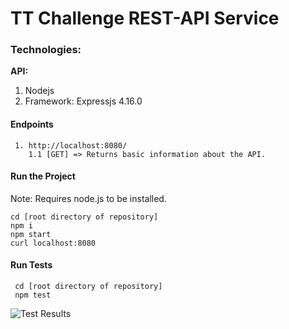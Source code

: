 # TT Challenge REST-API Service 

### Technologies:
**API:**
1. Nodejs
2. Framework: Expressjs 4.16.0

#### Endpoints
     1. http://localhost:8080/
        1.1 [GET] => Returns basic information about the API.
     
#### Run the Project
 Note: Requires node.js to be installed.
    
    cd [root directory of repository]
    npm i
    npm start
    curl localhost:8080


#### Run Tests
    
     cd [root directory of repository]
     npm test
     
![Test Results](/testResult/tests.png?raw=true "Test Results")

    


